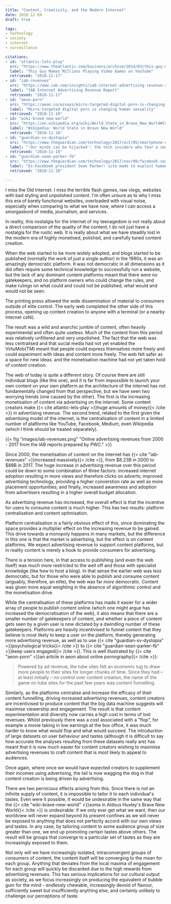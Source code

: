 ```yaml
---
title: "Content, Creativity, and the Modern Internet"
date: 2018-12-09
draft: true

tags:
- technology
- society
- internet
- surveillance

citations:
- id: "atlantic-lets-play"
  src: "https://www.theatlantic.com/business/archive/2014/03/this-guy-makes-millions-playing-video-games-on-youtube/284402/"
  label: "This Guy Makes Millions Playing Video Games on YouTube"
  retrieved: "2018-11-17"
- id: "iab-revenues"
  src: "https://www.iab.com/insights/iab-internet-advertising-revenue-report-conducted-by-pricewaterhousecoopers-pwc-2/"
  label: "IAB Internet Advertising Revenue Report"
  retrieved: "2018-11-17"
- id: "aeon-porn"
  src: "https://aeon.co/essays/micro-targeted-digital-porn-is-changing-human-sexuality"
  label: "Micro-targeted digital porn is changing human sexuality"
  retrieved: "2018-11-18"
- id: "wiki-brave-new-world"
  src: "https://en.wikipedia.org/wiki/World_State_in_Brave_New_World#Culture"
  label: "Wikipedia: World State in Brave New World"
  retrieved: "2018-11-18"
- id: "guardian-sv-dystopia"
  src: "https://www.theguardian.com/technology/2017/oct/05/smartphone-addiction-silicon-valley-dystopia"
  label: "'Our minds can be hijacked': the tech insiders who fear a smartphone dystopia"
  retrieved: "2018-11-18"
- id: "guardian-sean-parker-fb"
  src: "https://www.theguardian.com/technology/2017/nov/09/facebook-sean-parker-vulnerability-brain-psychology"
  label: "Ex-Facebook president Sean Parker: site made to exploit human 'vulnerability'"
  retrieved: "2018-11-18"

---
```


I miss the Old Internet. I miss the terrible flash games, raw vlogs,
websites with bad styling and unpolished content. I'm often unsure as
to why I miss this era of barely functional websites, overloaded with
visual noise, especially when comparing to what we have now, where I can
access a smorgasbord of media, journalism, and services.

In reality, this nostalgia for the internet of my teenagedom is not
really about a direct comparison of the quality of the content; I do not
just have a nostalgia for the rustic web. It is really about what we
have steadily lost in the modern era of highly monetised, polished, and
carefully tuned content creation.

When the web started to be more widely adopted, and blogs started
to be published (normally the work of just a single author) in the
1990s, it was an amazingly democratic platform. It was not democratic
in all dimensions as it did often require some technical knowledge
to successfully run a website, but the lack of any dominant content
platforms meant that there were no gatekeepers, and no platform owners
who could change the rules, and make rulings on what could and could not
be published, what would and would not be seen.

The printing press allowed the wide dissemination of material to
consumers outside of elite control. The early web completed the other
side of this process, opening up content creation to anyone with a
terminal (or a nearby internet café).

The result was a wild and anarchic jumble of content, often heavily
experimental and often quite useless. Much of the content from this
period was relatively unfiltered and very unpolished. The fact that the
web was less centralised and that social media had not yet enabled the
VirtuMob(TM) meant that people could express themselves more freely and
could experiment with ideas and content more freely. The web felt safer
as a space for new ideas. and the monetisation machine had not yet taken
hold of content creation.

The web of today is quite a different story. Of course there are still
individual blogs (like this one), and it is far from impossible to
launch your own content on your own platform as the architecture of
the internet has not fundamentally changed from that perspective,
but we have seen two worrying trends (one caused by the other). The
first is the increasing monetisation of content via advertising on the
internet. Some content creators make {{< cite atlantic-lets-play >}}huge
amounts of money{{< /cite >}} in advertising revenue. The second trend,
related to the first given the advertising model of the internet, is the
centralisation of content in a limited number of platforms like YouTube,
Facebook, Medium, even Wikipedia (which I think should be treated
separately).

{{< fig "images/iab-revenues.png" "Online advertising revenues from 2000 - 2017 from the IAB reports prepared by PWC." >}}

Since 2000, the monetisation of content on the internet has {{< cite
"iab-revenues" >}}increased massively{{< /cite >}}, from $8.23B in 2000
to $88B in 2017. The huge increase in advertising revenue over this
period could be down to some combination of three factors: increased
internet adoption resulting in more views and therefore clicks on
adverts; improved advertising technology, providing a higher converstion
rate as well as more placement opportunities; and finally, increased
awareness and adoption from advertisers resulting in a higher overall
budget allocation.

As advertising revenue has increased, the overall effect is that the
incentive for users to consume content is much higher. This has two
results: platform centralisation and content optimisation.

Platform centralisation is a fairly obvious effect of this, since
dominating the space provides a multiplier effect on the increasing
revenue to be gained. This drive towards a monopoly happens in
many markets, but the difference in this one is that the market
is advertising, but the effect is on content platforms. We expect
advertising revenue to support content platforms, but in reality content
is merely a hook to provide consumers for advertising.

There is a tension here, in that access to publishing (and even the
web itself) was much more restricted to the well off and those with
specialist knowledge (like how to host a blog). In that sense the
earlier web was _less_ democratic, but for those who were able to
publish and consume content (arguably, therefore, an elite), the web was
far _more_ democratic. Content was given more equal weighting in the
absence of algorithmic control and the monetisation drive.

While the centralisation of these platforms has made it easier for a
wider array of people to publish content online (which one might argue
has increased the democratisation of the web), it also means that there
are a smaller number of gatekeepers of content, and whether a piece of
content gets seen by a given user is now dictated by a dwindling number
of these gatekeepers. Platforms are heavily incentivised to funnel
content that they believe is most likely to keep a user on the platform,
thereby generating more advertising revenue, as well as to use {{< cite
"guardian-sv-dystopia" >}}psychological tricks{{< /cite >}} to {{< cite
"guardian-sean-parker-fb" >}}keep users engaged{{< /cite >}}. This is
well illustrated by {{< cite "aeon-porn" >}}an article in aeon about
online pornography{{< /cite >}}:

> Powered by ad revenue, the tube sites felt an economic tug to draw
> more people to their sites for longer chunks of time. Since they had –
> at least initially – no control over content creation, the name of the
> game on tube sites for the past few years was content funnelling.

Similarly, as the platforms centralise and increase the efficacy of
their content funnelling, driving increased advertising revenues,
content creators are incentivised to produce content that the big data
machine suggests will maximise viewership and engagement. The result is
that content experimentation and diversity now carries a high cost in
terms of lost revenues. Whilst previously there was a cost associated
with a "flop", for example a movie taking in low earnings at the box
office, it was much harder to know what would flop and what would
succeed. The introduction of large datasets on user behaviour and tastes
(although it is difficult to say how accurate the analyses resulting
from these datasets really are) has meant that it is now much easier
for content creators wishing to maximise advertising revenues to craft
content that is most likely to appeal to audiences.

Once again, where once we would have expected creators to supplement their
incomes using advertising, the tail is now wagging the dog in that content
creation is being driven by advertising.

There are two pernicious effects arising from this. Since there is not
an infinite supply of content, it is impossible to tailor it to each
individual's tastes. Even were it possible, it would be undesirable
in the same way that the {{< cite "wiki-brave-new-world" >}}soma in
Aldous Huxley's Brave New World{{< /cite >}} is undesirable: if we only
ever get what we want, then our worldview will never expand beyond its
present confines as we will never be exposed to anything that does
not perfectly accord with our own views and tastes. In any case, by
tailoring content to some audience group of size greater than one, we
end up promoting certain tastes above others. The result will be groups
that converge to a particular set of tastes as they are increasingly
exposed to them.

Not only will we have increasingly isolated, intraconvergent groups
of consumers of content, the content itself will be converging to the
mean for each group. Anything that deviates from the local maxima of
engagement for each group will quickly be discarded due to the high
rewards from advertising revenues. This has serious implications for our
cultural output as society, as we focus increasingly on producing the
equivalent of bubble gum for the mind - endlessly chewable, increasingly
devoid of flavour, sufficiently sweet but insufficiently anything else,
and certainly unlikely to challenge our perceptions of taste.
